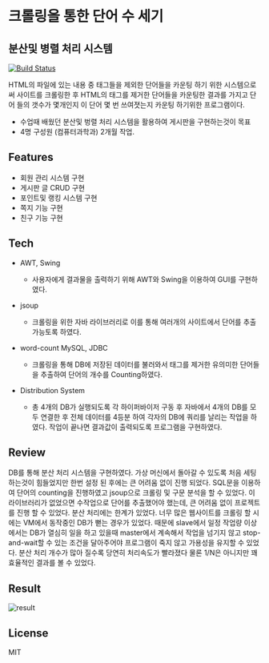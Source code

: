 # 크롤링을 통한 단어 수 세기
## 분산및 병렬 처리 시스템

[![Build Status](https://travis-ci.org/joemccann/dillinger.svg?branch=master)](https://travis-ci.org/joemccann/dillinger)

HTML의 파일에 있는 내용 중 태그들을 제외한 단어들을 카운팅 하기 위한 시스템으로써 사이트를 크롤링한 후 HTML의 태그를 제거한 단어들을  카운팅한 결과를 가지고 단어 들의 갯수가 몇개인지 이 단어 몇 번 쓰여졋는지 카운팅 하기위한 프로그램이다.

- 수업때 배웠던 분산및 벙렬 처리 시스템을 활용하여 게시판을 구현하는것이 목표
- 4명 구성원 (컴퓨터과학과) 2개월 작업.

## Features

- 회원 관리 시스템 구현
- 게시판 글 CRUD 구현
- 포인트및 랭킹 시스템 구현
- 쪽지 기능 구현
- 친구 기능 구현

## Tech

- AWT, Swing
   - 사용자에게 결과물을 출력하기 위해 AWT와 Swing을 이용하여 GUI를 구현하였다.
- jsoup 
    - 크롤링을 위한 자바 라이브러리로 이를 통해 여러개의 사이트에서 단어를 추출 가능토록 하였다.
- word-count MySQL, JDBC
    - 크롤링을 통해 DB에 저장된 데이터를 불러와서 태그를 제거한 유의미한 단어들을 추출하여 단어의 개수를 Counting하였다.

- Distribution System
    - 총 4개의 DB가 실행되도록 각 하이퍼바이저 구동 후 자바에서 4개의 DB를 모두 연결한 후 전체 데이터를 4등분 하여 각자의 DB에 쿼리를 날리는 작업을 하였다. 작업이 끝나면 결과값이 출력되도록 프로그램을 구현하였다.
    

## Review
DB를 통해 분산 처리 시스템을 구현하였다. 가상 머신에서 돌아갈 수 있도록 처음 세팅하는것이 힘들었지만 한번 설정 된 후에는 큰 어려움 없이 진행 되었다. SQL문을 이용하여 단어의 counting을 진행하였고 jsoup으로 크롤링 및  구문 분석을 할 수 있었다. 이 라이브러리가 없었으면 수작업으로 단어를 추출했어야 했는데, 큰 어려움 없이 프로젝트를 진행 할 수 있었다. 분산 처리에는 한계가 있었다. 너무 많은 웹사이트를 크롤링 할 시에는 VM에서 동작중인 DB가 뻗는 경우가 있었다. 때문에 slave에서 일정 작업량 이상에서는 DB가 열심히 일을 하고 있을때 master에서 계속해서 작업을 넘기지 않고 stop-and-wait할 수 있는 조건을 달아주어야 프로그램이 죽지 않고 가용성을 유지할 수 있었다. 분산 처리 개수가 많아 질수록 당연히 처리속도가 빨라졌다 물론 1/N은 아니지만 꽤 효율적인 결과를 볼 수 있었다. 

## Result
![result](reuslt.jpg)
## License

MIT



[//]: # (These are reference links used in the body of this note and get stripped out when the markdown processor does its job. There is no need to format nicely because it shouldn't be seen. Thanks SO - http://stackoverflow.com/questions/4823468/store-comments-in-markdown-syntax)

